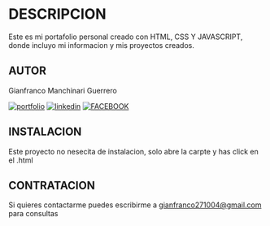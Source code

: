 # DESCRIPCION

Este es mi portafolio personal creado con HTML, CSS Y JAVASCRIPT, donde incluyo mi informacion y mis proyectos creados.



## AUTOR
Gianfranco Manchinari Guerrero

[![portfolio](https://img.shields.io/badge/my_portfolio-000?style=for-the-badge&logo=ko-fi&logoColor=white)]( https://gian2049.github.io/PORTFOLIO/)
[![linkedin](https://img.shields.io/badge/linkedin-0A66C2?style=for-the-badge&logo=linkedin&logoColor=white)](https://www.linkedin.com/in/gianfranco-manchinari-guerrero-486516241/)
[![FACEBOOK](https://img.shields.io/badge/facebook-1DA1F2?style=for-the-badge&logo=facebook&logoColor=white)](https://www.facebook.com/gianfranco.manchinari.7)
## INSTALACION
Este proyecto no nesecita de instalacion, solo abre la carpte y has click en el .html
## CONTRATACION
Si quieres contactarme puedes escribirme a gianfranco271004@gmail.com para consultas
